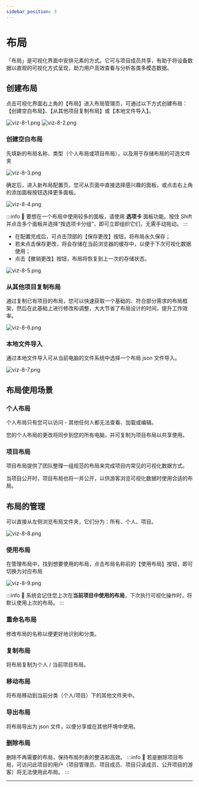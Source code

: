 ```yaml
---
sidebar_position: 3
---
```


# 布局

「布局」是可视化界面中安排元素的方式。它可与项目成员共享，有助于将设备数据以直观的可视化方式呈现，助力用户高效查看与分析各类多模态数据。

## 创建布局

点击可视化界面右上角的【布局】进入布局管理页，可通过以下方式创建布局：【创建空白布局】、【从其他项目复制布局】或【本地文件导入】。

![viz-8-1.png](./img/viz-8-1.png)
![viz-8-2.png](./img/viz-8-2.png)

### 创建空白布局

先填新的布局名称、类型（个人布局或项目布局），以及用于存储布局的可选文件夹

![viz-8-3.png](./img/viz-8-3.png)

确定后，进入新布局配置页，您可从页面中直接选择感兴趣的面板，或点击右上角的添加面板按钮选择更多面板。

![viz-8-4.png](./img/viz-8-4.png)

:::info
🤖 要想在一个布局中使用较多的面板，请使用 **选项卡** 面板功能。按住 Shift 并点击多个面板并选择“按选项卡分组”，即可立即组织它们，无需手动拖动。
:::

- 在配置完成后，可点击顶部的【保存更改】按钮，将布局永久保存；
- 若未点击保存更改，将会存储在当前浏览器的缓存中，以便于下次可视化数据使用；
- 点击【撤销更改】按钮，布局将恢复到上一次的存储状态。

![viz-8-5.png](./img/viz-8-5.png)


### 从其他项目复制布局

通过复制已有项目的布局，您可以快速获取一个基础的、符合部分需求的布局框架，然后在此基础上进行修改和调整，大大节省了布局设计的时间，提升工作效率。

![viz-8-6.png](./img/viz-8-6.png)

### 本地文件导入

通过本地文件导入可从当前电脑的文件系统中选择一个布局  json 文件导入。

![viz-8-7.png](./img/viz-8-7.png)

## 布局使用场景

### 个人布局

个人布局只有您可以访问 - 其他任何人都无法查看、加载或编辑。

您的个人布局的更改将同步到您的所有电脑，并可复制为项目布局以共享使用。

### 项目布局

项目布局提供了团队整理一组规范的布局来完成项目内常见的可视化数据方式。

当项目公开时，项目布局也将一并公开，以供游客浏览可视化数据时使用合适的布局。

## 布局的管理

可以直接从左侧浏览布局文件夹，它们分为：所有、个人、项目。

![viz-8-8.png](./img/viz-8-8.png)

### 使用布局

在管理布局中，找到想要使用的布局，点击布局名称前的【使用布局】按钮，即可切换为对应布局

![viz-8-9.png](./img/viz-8-9.png)

:::info
🤖 系统会记住您上次在**当前项目中使用的布局**，下次执行可视化操作时，将默认使用上次的布局。
:::

### 重命名布局
修改布局的名称以便更好地识别和分类。

### 复制布局
将布局复制为个人 / 当前项目布局。

### 移动布局
将布局移动到当前分类（个人/项目）下的其他文件夹中。

### 导出布局
将布局导出为 json 文件，以便分享或在其他环境中使用。

### 删除布局
删除不再需要的布局，保持布局列表的整洁和高效。
:::info
🤖 若是删除项目布局，可访问此项目的用户（项目管理员、项目成员、项目只读成员、公开项目的游客）将无法使用此布局。
:::

---
